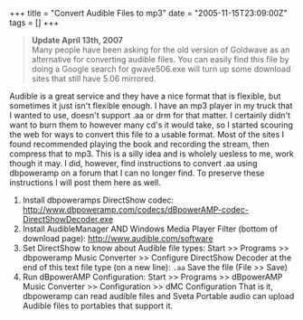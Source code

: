 +++
title = "Convert Audible Files to mp3"
date = "2005-11-15T23:09:00Z"
tags = []
+++

> **Update April 13th, 2007**  
>  Many people have been asking for the old version of Goldwave as an
alternative for converting audible files. You can easily find this file by
doing a Google search for gwave506.exe will turn up some download sites that
still have 5.06 mirrored.

Audible is a great service and they have a nice format that is flexible, but
sometimes it just isn't flexible enough. I have an mp3 player in my truck that
I wanted to use, doesn't support .aa or drm for that matter. I certainly
didn't want to burn them to however many cd's it would take, so I started
scouring the web for ways to convert this file to a usable format. Most of the
sites I found recommended playing the book and recording the stream, then
compress that to mp3. This is a silly idea and is wholely uesless to me, work
though it may. I did, however, find instructions to convert .aa using
dbpoweramp on a forum that I can no longer find. To preserve these
instructions I will post them here as well.

  1. Install dbpoweramps DirectShow codec: <http://www.dbpoweramp.com/codecs/dBpowerAMP-codec-DirectShowDecoder.exe>
  2. Install AudibleManager AND Windows Media Player Filter (bottom of download page): <http://www.audible.com/software>
  3. Set DirectShow to know about Audible file types: Start &gt;&gt; Programs &gt;&gt; dbpoweramp Music Converter &gt;&gt; Configure DirectShow Decoder at the end of this text file type (on a new line): ` .aa ` Save the file (File &gt;&gt; Save)
  4. Run dBpowerAMP Configuration: Start &gt;&gt; Programs &gt;&gt; dBpowerAMP Music Converter &gt;&gt; Configuration &gt;&gt; dMC Configuration That is it, dbpoweramp can read audible files and Sveta Portable audio can upload Audible files to portables that support it.

